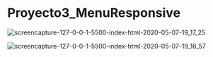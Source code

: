 # Proyecto3_MenuResponsive





![screencapture-127-0-0-1-5500-index-html-2020-05-07-19_17_25](https://user-images.githubusercontent.com/62949966/81353618-855ac000-9097-11ea-8466-d07960b53344.png)





![screencapture-127-0-0-1-5500-index-html-2020-05-07-19_16_57](https://user-images.githubusercontent.com/62949966/81353655-a4f1e880-9097-11ea-94a9-753c4abf2e80.png)
